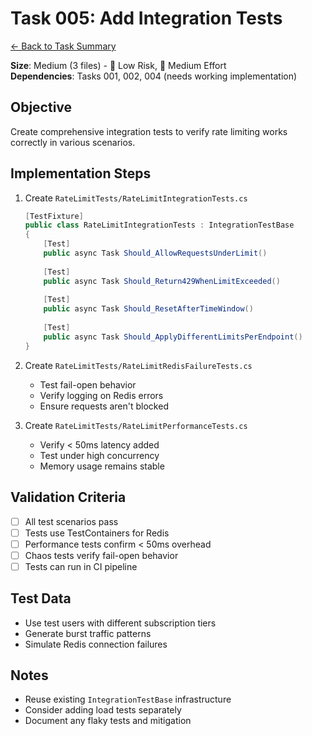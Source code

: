 # Task 005: Add Integration Tests

[← Back to Task Summary](./task-summary-example.md)

**Size**: Medium (3 files) - 🎯 Low Risk, 💪 Medium Effort  
**Dependencies**: Tasks 001, 002, 004 (needs working implementation)

## Objective

Create comprehensive integration tests to verify rate limiting works correctly in various scenarios.

## Implementation Steps

1. Create `RateLimitTests/RateLimitIntegrationTests.cs`
   ```csharp
   [TestFixture]
   public class RateLimitIntegrationTests : IntegrationTestBase
   {
       [Test]
       public async Task Should_AllowRequestsUnderLimit()
       
       [Test]
       public async Task Should_Return429WhenLimitExceeded()
       
       [Test]
       public async Task Should_ResetAfterTimeWindow()
       
       [Test]
       public async Task Should_ApplyDifferentLimitsPerEndpoint()
   }
   ```

2. Create `RateLimitTests/RateLimitRedisFailureTests.cs`
    - Test fail-open behavior
    - Verify logging on Redis errors
    - Ensure requests aren't blocked

3. Create `RateLimitTests/RateLimitPerformanceTests.cs`
    - Verify < 50ms latency added
    - Test under high concurrency
    - Memory usage remains stable

## Validation Criteria

- [ ] All test scenarios pass
- [ ] Tests use TestContainers for Redis
- [ ] Performance tests confirm < 50ms overhead
- [ ] Chaos tests verify fail-open behavior
- [ ] Tests can run in CI pipeline

## Test Data

- Use test users with different subscription tiers
- Generate burst traffic patterns
- Simulate Redis connection failures

## Notes

- Reuse existing `IntegrationTestBase` infrastructure
- Consider adding load tests separately
- Document any flaky tests and mitigation